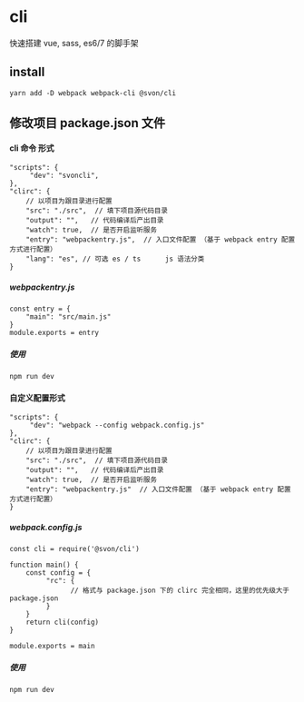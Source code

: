 # cli

快速搭建 vue, sass, es6/7 的脚手架

## install

```
yarn add -D webpack webpack-cli @svon/cli
```

## 修改项目 package.json 文件

####  cli 命令 形式

```
"scripts": {
     "dev": "svoncli",
},
"clirc": {
    // 以项目为跟目录进行配置
    "src": "./src",  // 填下项目源代码目录
    "output": "",   // 代码编译后产出目录
    "watch": true,  // 是否开启监听服务
    "entry": "webpackentry.js",  // 入口文件配置 （基于 webpack entry 配置方式进行配置）
    "lang": "es", // 可选 es / ts      js 语法分类
}
```
##### webpackentry.js

```
const entry = {
    "main": "src/main.js"
}
module.exports = entry
```

##### 使用
```
npm run dev
```

####  自定义配置形式

```
"scripts": {
     "dev": "webpack --config webpack.config.js"
},
"clirc": {
    // 以项目为跟目录进行配置
    "src": "./src",  // 填下项目源代码目录
    "output": "",   // 代码编译后产出目录
    "watch": true,  // 是否开启监听服务
    "entry": "webpackentry.js"  // 入口文件配置 （基于 webpack entry 配置方式进行配置）
}
```
##### webpack.config.js

```
const cli = require('@svon/cli')

function main() {
    const config = {
         "rc": {
               // 格式与 package.json 下的 clirc 完全相同，这里的优先级大于 package.json
         }
    }
    return cli(config)
}

module.exports = main
```

#####  使用
```
npm run dev
```
